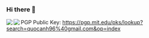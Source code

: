 ### Hi there 👋

<!--
**imcvampire/imcvampire** is a ✨ _special_ ✨ repository because its `README.md` (this file) appears on your GitHub profile.

Here are some ideas to get you started:

- 🔭 I’m currently working on ...
- 🌱 I’m currently learning ...
- 👯 I’m looking to collaborate on ...
- 🤔 I’m looking for help with ...
- 💬 Ask me about ...
- 📫 How to reach me: ...
- 😄 Pronouns: ...
- ⚡ Fun fact: ...
-->


<div>
  <img align="left" src="https://github-readme-stats.vercel.app/api?username=imcvampire&count_private=true&show_icons=true&theme=gruvbox" />
</div>
<div>
  <img align="left" src="https://github-readme-stats.vercel.app/api/top-langs/?username=imcvampire&theme=gruvbox&hide=html" />
</div>


PGP Public Key: https://pgp.mit.edu/pks/lookup?search=quocanh96%40gmail.com&op=index
